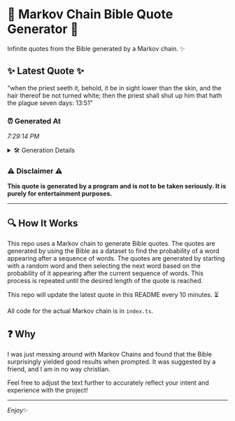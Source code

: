 # 📖 Markov Chain Bible Quote Generator 📖

Infinite quotes from the Bible generated by a Markov chain. ✨

## ✨ Latest Quote ✨
"when the priest seeth it, behold, it be in sight lower than the skin, and the hair thereof be not turned white; then the priest shall shut up him that hath the plague seven days: 13:51"

### ⏰ Generated At
*7:29:14 PM*

<details>
    <summary>🛠️ Generation Details</summary>
    <p>
        <strong>🌱 Seed:</strong> when<br>
        <strong>🔄 Iterations:</strong> 35<br>
        <strong>📜 Context History:</strong><br>[ when ]: the<br>[ when, the ]: priest<br>[ when, the, priest ]: seeth<br>[ when, the, priest, seeth ]: it,<br>[ when, the, priest, seeth, it, ]: behold,<br>[ when, the, priest, seeth, it,, behold, ]: it<br>[ the, priest, seeth, it,, behold,, it ]: be<br>[ priest, seeth, it,, behold,, it, be ]: in<br>[ seeth, it,, behold,, it, be, in ]: sight<br>[ it,, behold,, it, be, in, sight ]: lower<br>[ behold,, it, be, in, sight, lower ]: than<br>[ it, be, in, sight, lower, than ]: the<br>[ be, in, sight, lower, than, the ]: skin,<br>[ in, sight, lower, than, the, skin, ]: and<br>[ sight, lower, than, the, skin,, and ]: the<br>[ lower, than, the, skin,, and, the ]: hair<br>[ than, the, skin,, and, the, hair ]: thereof<br>[ the, skin,, and, the, hair, thereof ]: be<br>[ skin,, and, the, hair, thereof, be ]: not<br>[ and, the, hair, thereof, be, not ]: turned<br>[ the, hair, thereof, be, not, turned ]: white;<br>[ hair, thereof, be, not, turned, white; ]: then<br>[ thereof, be, not, turned, white;, then ]: the<br>[ be, not, turned, white;, then, the ]: priest<br>[ not, turned, white;, then, the, priest ]: shall<br>[ turned, white;, then, the, priest, shall ]: shut<br>[ white;, then, the, priest, shall, shut ]: up<br>[ then, the, priest, shall, shut, up ]: him<br>[ the, priest, shall, shut, up, him ]: that<br>[ priest, shall, shut, up, him, that ]: hath<br>[ shall, shut, up, him, that, hath ]: the<br>[ shut, up, him, that, hath, the ]: plague<br>[ up, him, that, hath, the, plague ]: seven<br>[ him, that, hath, the, plague, seven ]: days:<br>[ that, hath, the, plague, seven, days: ]: 13:51<br>
    </p>
</details>

### ⚠️ Disclaimer ⚠️
**This quote is generated by a program and is not to be taken seriously. It is purely for entertainment purposes.**

---

## 🔍 How It Works

This repo uses a Markov chain to generate Bible quotes. The quotes are generated by using the Bible as a dataset to find the probability of a word appearing after a sequence of words. The quotes are generated by starting with a random word and then selecting the next word based on the probability of it appearing after the current sequence of words. This process is repeated until the desired length of the quote is reached.

This repo will update the latest quote in this README every 10 minutes. ⏳

All code for the actual Markov chain is in `index.ts`.

## ❓ Why

I was just messing around with Markov Chains and found that the Bible surprisingly yielded good results when prompted. 
It was suggested by a friend, and I am in no way christian.

Feel free to adjust the text further to accurately reflect your intent and experience with the project!

---

*Enjoy*✨
